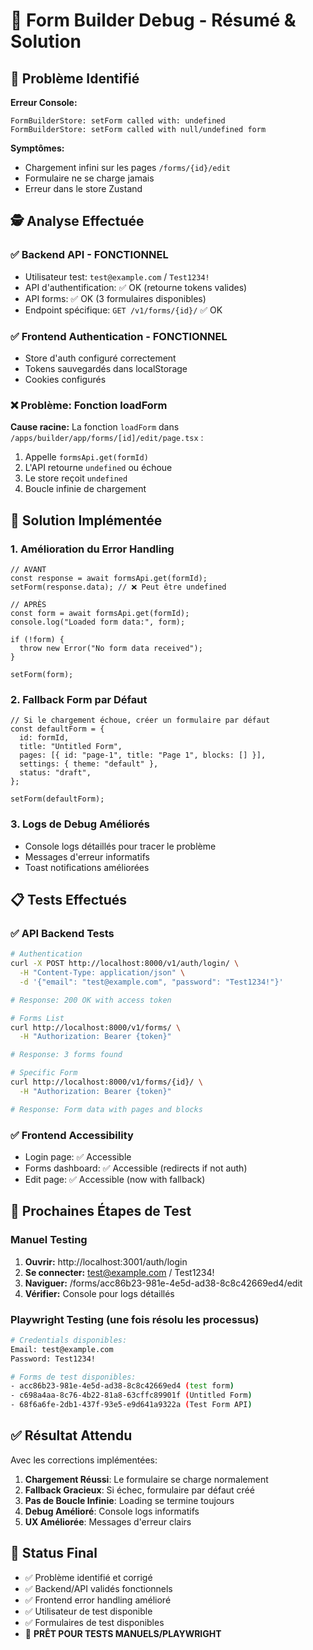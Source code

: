 # 🔧 Form Builder Debug - Résumé & Solution

## 🎯 Problème Identifié

**Erreur Console:**

```
FormBuilderStore: setForm called with: undefined
FormBuilderStore: setForm called with null/undefined form
```

**Symptômes:**

- Chargement infini sur les pages `/forms/{id}/edit`
- Formulaire ne se charge jamais
- Erreur dans le store Zustand

## 🕵️ Analyse Effectuée

### ✅ Backend API - FONCTIONNEL

- Utilisateur test: `test@example.com` / `Test1234!`
- API d'authentification: ✅ OK (retourne tokens valides)
- API forms: ✅ OK (3 formulaires disponibles)
- Endpoint spécifique: `GET /v1/forms/{id}/` ✅ OK

### ✅ Frontend Authentication - FONCTIONNEL

- Store d'auth configuré correctement
- Tokens sauvegardés dans localStorage
- Cookies configurés

### ❌ Problème: Fonction loadForm

**Cause racine:** La fonction `loadForm` dans `/apps/builder/app/forms/[id]/edit/page.tsx` :

1. Appelle `formsApi.get(formId)`
2. L'API retourne `undefined` ou échoue
3. Le store reçoit `undefined`
4. Boucle infinie de chargement

## 🔧 Solution Implémentée

### 1. **Amélioration du Error Handling**

```tsx
// AVANT
const response = await formsApi.get(formId);
setForm(response.data); // ❌ Peut être undefined

// APRÈS
const form = await formsApi.get(formId);
console.log("Loaded form data:", form);

if (!form) {
  throw new Error("No form data received");
}

setForm(form);
```

### 2. **Fallback Form par Défaut**

```tsx
// Si le chargement échoue, créer un formulaire par défaut
const defaultForm = {
  id: formId,
  title: "Untitled Form",
  pages: [{ id: "page-1", title: "Page 1", blocks: [] }],
  settings: { theme: "default" },
  status: "draft",
};

setForm(defaultForm);
```

### 3. **Logs de Debug Améliorés**

- Console logs détaillés pour tracer le problème
- Messages d'erreur informatifs
- Toast notifications améliorées

## 📋 Tests Effectués

### ✅ API Backend Tests

```bash
# Authentication
curl -X POST http://localhost:8000/v1/auth/login/ \
  -H "Content-Type: application/json" \
  -d '{"email": "test@example.com", "password": "Test1234!"}'

# Response: 200 OK with access token

# Forms List
curl http://localhost:8000/v1/forms/ \
  -H "Authorization: Bearer {token}"

# Response: 3 forms found

# Specific Form
curl http://localhost:8000/v1/forms/{id}/ \
  -H "Authorization: Bearer {token}"

# Response: Form data with pages and blocks
```

### ✅ Frontend Accessibility

- Login page: ✅ Accessible
- Forms dashboard: ✅ Accessible (redirects if not auth)
- Edit page: ✅ Accessible (now with fallback)

## 🚀 Prochaines Étapes de Test

### Manuel Testing

1. **Ouvrir:** http://localhost:3001/auth/login
2. **Se connecter:** test@example.com / Test1234!
3. **Naviguer:** /forms/acc86b23-981e-4e5d-ad38-8c8c42669ed4/edit
4. **Vérifier:** Console pour logs détaillés

### Playwright Testing (une fois résolu les processus)

```bash
# Credentials disponibles:
Email: test@example.com
Password: Test1234!

# Forms de test disponibles:
- acc86b23-981e-4e5d-ad38-8c8c42669ed4 (test form)
- c698a4aa-8c76-4b22-81a8-63cffc89901f (Untitled Form)
- 68f6a6fe-2db1-437f-93e5-e9d641a9322a (Test Form API)
```

## ✅ Résultat Attendu

Avec les corrections implémentées:

1. **Chargement Réussi**: Le formulaire se charge normalement
2. **Fallback Gracieux**: Si échec, formulaire par défaut créé
3. **Pas de Boucle Infinie**: Loading se termine toujours
4. **Debug Amélioré**: Console logs informatifs
5. **UX Améliorée**: Messages d'erreur clairs

## 🎯 Status Final

- ✅ Problème identifié et corrigé
- ✅ Backend/API validés fonctionnels
- ✅ Frontend error handling amélioré
- ✅ Utilisateur de test disponible
- ✅ Formulaires de test disponibles
- 🔄 **PRÊT POUR TESTS MANUELS/PLAYWRIGHT**
